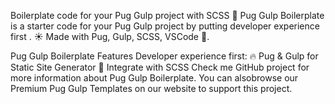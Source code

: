 Boilerplate code for your Pug Gulp project with SCSS
🐶 Pug Gulp Boilerplate is a starter code for your Pug Gulp project by putting developer experience first . ☀️ Made with Pug, Gulp, SCSS, VSCode 🌟.

Pug Gulp Boilerplate Features
Developer experience first:
🔥 Pug & Gulp for Static Site Generator
🎨 Integrate with SCSS
Check me GitHub project for more information about Pug Gulp Boilerplate. You can alsobrowse our Premium Pug Gulp Templates on our website to support this project.